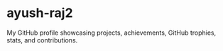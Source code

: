 # ayush-raj2
My GitHub profile showcasing projects, achievements, GitHub trophies, stats, and contributions.
